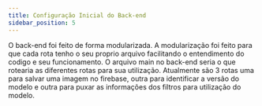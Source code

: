 ```yaml
---
title: Configuração Inicial do Back-end
sidebar_position: 5
---
```


O back-end foi feito de forma modularizada. A modularização foi feito para que cada rota tenho o seu proprio arquivo facilitando o entendimento do codigo e seu funcionamento. O arquivo main no back-end seria o que rotearia as diferentes rotas para sua utilização. Atualmente são 3 rotas uma para salvar uma imagem no firebase, outra para identificar a versão do modelo e outra para puxar as informações dos filtros para utilização do modelo.
